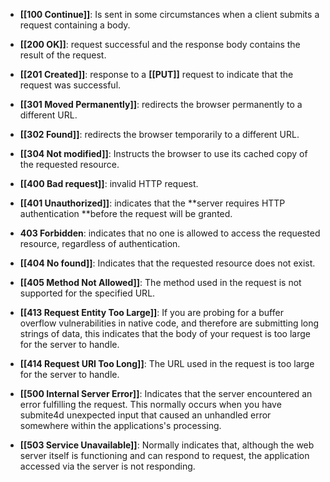 - **[[100 Continue]]**: Is sent in some circumstances when a client submits a request containing a body. 

- **[[200 OK]]**: request successful and the response body contains the result of the request.

- **[[201 Created]]**: response to a **[[PUT]]** request to indicate that the request was successful.

- **[[301 Moved Permanently]]**: redirects the browser permanently to a different URL.

- **[[302 Found]]**: redirects the browser temporarily to a different URL.

- **[[304 Not modified]]**: Instructs the browser to use its cached copy of the requested resource.

- **[[400 Bad request]]**:  invalid HTTP request. 

- **[[401 Unauthorized]]**: indicates that the **server requires HTTP authentication **before the request will be granted.

- **403 Forbidden**: indicates that no one is allowed to access the requested resource, regardless of authentication.

- **[[404 No found]]**: Indicates that the requested resource does not exist.

- **[[405 Method Not Allowed]]**: The method used in the request is not supported for the specified URL.

- **[[413 Request Entity Too Large]]**:  If you are probing for a buffer overflow vulnerabilities in native code, and therefore are submitting long strings of data, this indicates that the body of your request is too large for the server to handle.

- **[[414 Request URI Too Long]]**: The URL used in the request is too large for the server to handle.

- **[[500 Internal Server Error]]**: Indicates that the server encountered an error fulfilling the request. This normally occurs when you have submite4d unexpected input that caused an unhandled error somewhere within the applications's processing. 

- **[[503 Service Unavailable]]**: Normally indicates that, although the web server itself is functioning and can respond to request, the application accessed via the server is not responding. 

